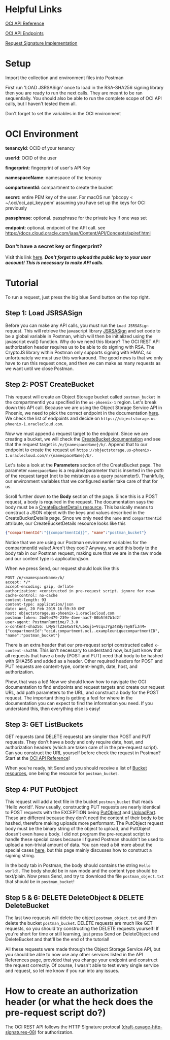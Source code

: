 # Helpful Links
[OCI API Reference](https://docs.cloud.oracle.com/iaas/api/#/)

[OCI API Endpoints](https://docs.cloud.oracle.com/iaas/Content/API/Concepts/apiref.htm)

[Request Signature Implementation](https://docs.cloud.oracle.com/iaas/Content/API/Concepts/signingrequests.htm)

# Setup

Import the collection and environment files into Postman

First run 'LOAD JSRSASign' once to load in the RSA-SHA256 signing library then you are ready to run the next calls. They are meant to be ran sequentially. You should also be able to run the complete scope of OCI API calls, but I haven't tested them all.

Don't forget to set the variables in the OCI environment

# OCI Environment
**tenancyId**: OCID of your tenancy

**userId**: OCID of the user

**fingerprint**: fingerprint of user's API Key

**namespaceName**: namespace of the tenancy

**compartmentId**: compartment to create the bucket

**secret**: entire PEM key of the user. For macOS run 'pbcopy < ~/.oci/oci_api_key.pem' assuming you have set up the keys for OCI previously

**passphrase**: optional. passphrase for the private key if one was set

**endpoint**: optional. endpoint of the API call. see https://docs.cloud.oracle.com/iaas/Content/API/Concepts/apiref.html

### Don't have a secret key or fingerprint?
Visit this link [here](https://docs.cloud.oracle.com/iaas/Content/API/Concepts/apisigningkey.htm#How). **_Don't forget to upload the public key to your user account! This is necessary to make API calls_**. 

# Tutorial
To run a request, just press the big blue Send button on the top right.

## Step 1: Load JSRSASign
Before you can make any API calls, you must run the `Load JSRSASign` request. This will retrieve the javascript library [JSRSASign](http://kjur.github.io/jsrsasign/) and set code to be a global variable in Postman, which will then be initialized using the javascript eval() function. Why do we need this library? The OCI REST API authorization header requires us to be able to do signing with RSA. The CryptoJS library within Postman only supports signing with HMAC, so unfortunately we must use this workaround. The good news is that we only have to run this request once, and then we can make as many requests as we want until we close Postman. 

## Step 2: POST CreateBucket
This request will create an Object Storage bucket called `postman_bucket` in the compartmentId you specified in the `us-phoenix-1` region. Let's break down this API call. Because we are using the Object Storage Service API in Phoenix, we need to pick the correct endpoint in the documentation [here](https://docs.cloud.oracle.com/iaas/api/#/en/objectstorage/20160918/). We check the list of endpoints and decide on `https://objectstorage.us-phoenix-1.oraclecloud.com`. 

Now we must append a request target to the endpoint. Since we are creating a bucket, we will check the [CreateBucket documentation](https://docs.cloud.oracle.com/iaas/api/#/en/objectstorage/20160918/Bucket/CreateBucket) and see that the request target is `/n/{namespaceName}/b/`. Append that to our endpoint to create the request url `https://objectstorage.us-phoenix-1.oraclecloud.com/n/{namespaceName}/b/`. 

Let's take a look at the **Parameters** section of the CreateBucket page. The parameter `namespaceName` is a required parameter that is inserted in the _path_ of the request target (not to be mistaken as a query parameter!). Thankfully, our environment variables that we configured earlier take care of that for us.

Scroll further down to the **Body** section of the page. Since this is a POST request, a body is required in the request. The documentation says the body must be a [CreateBucketDetails resource](https://docs.cloud.oracle.com/iaas/api/#/en/objectstorage/20160918/datatypes/CreateBucketDetails). This basically means to construct a JSON object with the keys and values described in the CreateBucketDetails page. Since we only need the `name` and `compartmentId` attribute, our CreateBucketDetails resource looks like this
```json
{"compartmentId":"{{compartmentId}}", "name":"postman_bucket"}
```
Notice that we are using our Postman environment variables for the compartmentId value! Aren't they cool? Anyway, we add this body to the body tab in our Postman request, making sure that we are in the raw mode and our content type is application/json. 
 
When we press Send, our request should look like this
 
 ```
POST /n/<namespaceName>/b/
accept: */*
accept-encoding: gzip, deflate
authorization: <constructed in pre-request script. ignore for now>
cache-control: no-cache
content-length: 93
content-type: application/json
date: Wed, 20 Feb 2019 16:59:30 GMT
host: objectstorage.us-phoenix-1.oraclecloud.com
postman-token: 2bd9e479-239e-4bee-aac7-00b5f67b1d2f
user-agent: PostmanRuntime/7.3.0
x-content-sha256: LMy5rlZ2eXwSTk/LbKujb+VcqvJYgZ48dyr6yBfiJnM=
{"compartmentId":"ocid.compartment.oc1..exampleuniquecompartmentID", "name":"postman_bucket"}
 ```
There is an extra header that our pre-request script constructed called `x-content-sha256`. This isn't necessary to understand now, but just know that all requests that have a body (POST and PUT) need that body to be hashed with SHA256 and added as a header. Other required headers for POST and PUT requests are content-type, content-length, date, host, and authorization.

Phew, that was a lot! Now we should know how to navigate the OCI documentation to find endpoints and request targets and create our request URL, add path parameters to the URL, and construct a body for the POST request. The important thing is getting a feel for where in the documentation you can expect to find the information you need. If you understand this, then everything else is easy!

## Step 3: GET ListBuckets

GET requests (and DELETE requests) are simpler than POST and PUT requests. They don't have a body and only require date, host, and authorization headers (which are taken care of in the pre-request script). Can you construct the URL yourself before check the request in Postman? Start at the [OCI API Reference](https://docs.cloud.oracle.com/iaas/api/#/)!

When you're ready, hit Send and you should receive a list of [Bucket resources](https://docs.cloud.oracle.com/iaas/api/#/en/objectstorage/20160918/Bucket/), one being the resource for `postman_bucket`.

## Step 4: PUT PutObject
This request will add a text file in the bucket `postman_bucket` that reads 'Hello world!'. Now usually, constructing PUT requests are nearly identical to POST requests with the EXCEPTION being [PutObject](https://docs.cloud.oracle.com/iaas/api/#/en/s3objectstorage/20160918/Object/PutObject) and [UploadPart](https://docs.cloud.oracle.com/iaas/api/#/en/s3objectstorage/20160918/Object/UploadPart). These are different because they don't need the content of their body to be hashed, therefore making uploads more performant. The PutObject request body must be the binary string of the object to upload, and PutObject doesn't even have a body. I did not program the pre-request script  to handle these special cases because I figured Postman shouldn't be used to upload a non-trivial amount of data. You can read a bit more about the special cases [here](https://docs.cloud.oracle.com/iaas/Content/API/Concepts/signingrequests.htm#ObjectStoragePut), but this page mainly discusses how to construct a signing string.

In the body tab in Postman, the body should contains the string `Hello world!`. The body should be in raw mode and the content type should be text/plain. Now press Send, and try to download the file `postman_object.txt` that should be in `postman_bucket`!

## Step 5 & 6: DELETE DeleteObject & DELETE DeleteBucket
The last two requests will delete the object `postman_object.txt` and then delete the bucket `postman_bucket`. DELETE requests are much like GET requests, so you should try constructing the DELETE requests yourself! If you're short for time or still learning, just press Send on DeleteObject and DeleteBucket and that'll be the end of the tutorial!

All these requests were made through the Object Storage Service API, but you should be able to now use any other services listed in the API References page, provided that you change your endpoint and construct the request correctly. Of course, I wasn't able to test every single service and request, so let me know if you run into any issues.

# How to create an authorization header (or what the heck does the pre-request script do?)
The OCI REST API follows the HTTP Signature protocal ([draft-cavage-http-signatures-08](https://tools.ietf.org/html/draft-cavage-http-signatures-08)) for authorization. 

